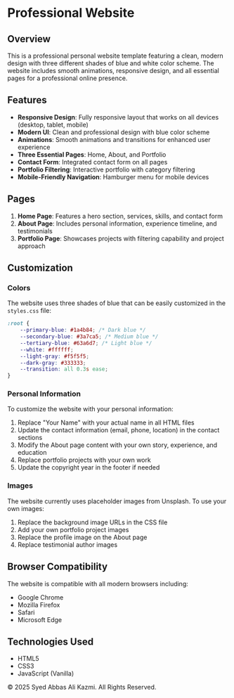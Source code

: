 # Professional Website

## Overview
This is a professional personal website template featuring a clean, modern design with three different shades of blue and white color scheme. The website includes smooth animations, responsive design, and all essential pages for a professional online presence.

## Features
- **Responsive Design**: Fully responsive layout that works on all devices (desktop, tablet, mobile)
- **Modern UI**: Clean and professional design with blue color scheme
- **Animations**: Smooth animations and transitions for enhanced user experience
- **Three Essential Pages**: Home, About, and Portfolio
- **Contact Form**: Integrated contact form on all pages
- **Portfolio Filtering**: Interactive portfolio with category filtering
- **Mobile-Friendly Navigation**: Hamburger menu for mobile devices

## Pages
1. **Home Page**: Features a hero section, services, skills, and contact form
2. **About Page**: Includes personal information, experience timeline, and testimonials
3. **Portfolio Page**: Showcases projects with filtering capability and project approach

## Customization

### Colors
The website uses three shades of blue that can be easily customized in the `styles.css` file:

```css
:root {
    --primary-blue: #1a4b84; /* Dark blue */
    --secondary-blue: #3a7ca5; /* Medium blue */
    --tertiary-blue: #63a6d7; /* Light blue */
    --white: #ffffff;
    --light-gray: #f5f5f5;
    --dark-gray: #333333;
    --transition: all 0.3s ease;
}
```

### Personal Information
To customize the website with your personal information:

1. Replace "Your Name" with your actual name in all HTML files
2. Update the contact information (email, phone, location) in the contact sections
3. Modify the About page content with your own story, experience, and education
4. Replace portfolio projects with your own work
5. Update the copyright year in the footer if needed

### Images
The website currently uses placeholder images from Unsplash. To use your own images:

1. Replace the background image URLs in the CSS file
2. Add your own portfolio project images
3. Replace the profile image on the About page
4. Replace testimonial author images

## Browser Compatibility
The website is compatible with all modern browsers including:
- Google Chrome
- Mozilla Firefox
- Safari
- Microsoft Edge

## Technologies Used
- HTML5
- CSS3
- JavaScript (Vanilla)

© 2025 Syed Abbas Ali Kazmi. All Rights Reserved.
